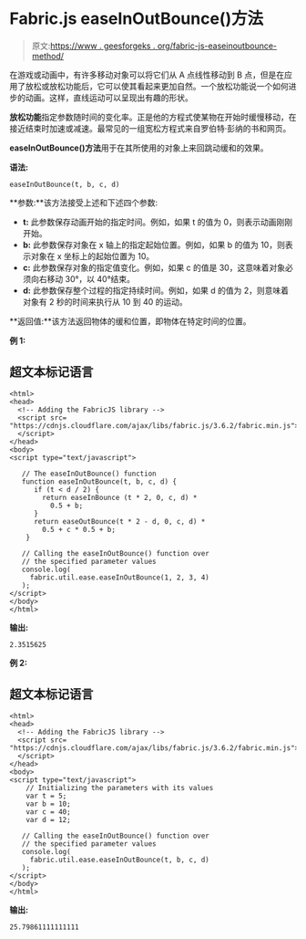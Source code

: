 # Fabric.js easeInOutBounce()方法

> 原文:[https://www . geesforgeks . org/fabric-js-easeinoutbounce-method/](https://www.geeksforgeeks.org/fabric-js-easeinoutbounce-method/)

在游戏或动画中，有许多移动对象可以将它们从 A 点线性移动到 B 点，但是在应用了放松或放松功能后，它可以使其看起来更加自然。一个放松功能说一个如何进步的动画。这样，直线运动可以呈现出有趣的形状。

**放松功能**指定参数随时间的变化率。正是他的方程式使某物在开始时缓慢移动，在接近结束时加速或减速。最常见的一组宽松方程式来自罗伯特·彭纳的书和网页。

**easeInOutBounce()方法**用于在其所使用的对象上来回跳动缓和的效果。

**语法:**

```
easeInOutBounce(t, b, c, d)
```

**参数:**该方法接受上述和下述四个参数:

*   **t:** 此参数保存动画开始的指定时间。例如，如果 t 的值为 0，则表示动画刚刚开始。
*   **b:** 此参数保存对象在 x 轴上的指定起始位置。例如，如果 b 的值为 10，则表示对象在 x 坐标上的起始位置为 10。
*   **c:** 此参数保存对象的指定值变化。例如，如果 c 的值是 30，这意味着对象必须向右移动 30°，以 40°结束。
*   **d:** 此参数保存整个过程的指定持续时间。例如，如果 d 的值为 2，则意味着对象有 2 秒的时间来执行从 10 到 40 的运动。

**返回值:**该方法返回物体的缓和位置，即物体在特定时间的位置。

**例 1:**

## 超文本标记语言

```
<html>
<head>
  <!-- Adding the FabricJS library -->
  <script src=
"https://cdnjs.cloudflare.com/ajax/libs/fabric.js/3.6.2/fabric.min.js">
  </script>
</head>
<body>
<script type="text/javascript">

   // The easeInOutBounce() function
   function easeInOutBounce(t, b, c, d) {
      if (t < d / 2) {
        return easeInBounce (t * 2, 0, c, d) *
          0.5 + b;
      }
      return easeOutBounce(t * 2 - d, 0, c, d) *
        0.5 + c * 0.5 + b;
    }

   // Calling the easeInOutBounce() function over
   // the specified parameter values
   console.log(
     fabric.util.ease.easeInOutBounce(1, 2, 3, 4)
   ); 
</script>
</body>
</html>
```

**输出:**

```
2.3515625
```

**例 2:**

## 超文本标记语言

```
<html>
<head>
  <!-- Adding the FabricJS library -->
  <script src=
"https://cdnjs.cloudflare.com/ajax/libs/fabric.js/3.6.2/fabric.min.js">
  </script>
</head>
<body>
<script type="text/javascript">
    // Initializing the parameters with its values
    var t = 5;
    var b = 10;
    var c = 40;
    var d = 12;

   // Calling the easeInOutBounce() function over
   // the specified parameter values
   console.log(
     fabric.util.ease.easeInOutBounce(t, b, c, d)
   ); 
</script>
</body>
</html>
```

**输出:**

```
25.79861111111111
```